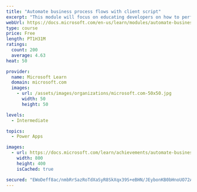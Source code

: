 ```yaml
---
title: "Automate business process flows with client script"
excerpt: "This module will focus on educating developers on how to perform common techniques in regard to automating business process flows, along with explaining the context of when these scenarios might be applied."
webUrl: https://docs.microsoft.com/en-us/learn/modules/automate-business-process-flow-client-script-power-platform/
type: course
price: Free
length: PT1H31M
ratings:
  count: 200
  average: 4.63
heat: 50

provider:
  name: Microsoft Learn
  domain: microsoft.com
  images:
    - url: /assets/images/organizations/microsoft.com-50x50.jpg
      width: 50
      height: 50

levels:
  - Intermediate

topics:
  - Power Apps

images:
  - url: https://docs.microsoft.com/learn/achievements/automate-business-process-flow-client-script-power-platform-social.png
    width: 800
    height: 400
    isCached: true

secured: "EWoDeff8ac/nmbRrSazRoTdXaSyR8SkXqx39S+eBHN/JEybonKB0bHnoUO72AxJrsjYJy8WM0d7DNIT3SjBA4hNlHb/q68HuyeuoglF/6JPoUAmeC1fSqFMSB6Z0TfF1/XSujdKXhZVvXJquRh4IVwS6nmpezuNSVjPjeZsNpp5J4ysjCXMzBduYG8Ul6pNIOFUQ0zbZ8V1KH/KkQyxaxPJD6nsgKHbHXibe330HMqEf7Bfz2pWBg+gSStXRPu9x0Q8enhD0qTqi507qguF7tD4WyE4ftCb8Qa8JLfPStRLF+Ng5PZpbsFhYmLDtLLjg3LJZmu6hzgexLy0EwQsbBSIx38EluGPQjBU+wG9imbiH0cqrlz1SJNg30mQGiJFa0SNOVKPDt8sfvT+SOn0XQFOvF7qlstbrjYXfglkq/tg=;aLRRRV3+u6kKdlHwEWC0wQ=="
---
```


